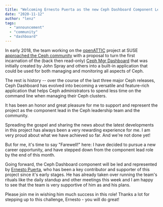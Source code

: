 ```yaml
---
title: "Welcoming Ernesto Puerta as the new Ceph Dashboard Component Lead"
date: "2020-11-12"
author: "lenz"
tags: 
  - "announcement"
  - "community"
  - "dashboard"
---
```


In early 2018, the team working on the [openATTIC](https://openattic.org/) project at SUSE [approached the Ceph community](https://www.openattic.org/posts/ceph-manager-dashboard-v2/) with a proposal to turn the first incarnation of the (back then read-only) [Ceph Mgr Dashboard](https://ceph.io/community/new-luminous-dashboard/) that was initially created by John Spray and others into a built-in application that could be used for both managing and monitoring all aspects of Ceph.

The rest is history -- over the course of the last three major Ceph releases, Ceph Dashboard has evolved into becoming a versatile and feature-rich application that helps Ceph administrators to spend less time on the command line when managing their Ceph clusters.

It has been an honor and great pleasure for me to support and represent the project as the component lead in the Ceph leadership team and the community.

Spreading the gospel and sharing the news about the latest developments in this project has always been a very rewarding experience for me. I am very proud about what we have achieved so far. And we're not done yet!

But for me, it's time to say "Farewell!" here: I have decided to pursue a new career opportunity, and have stepped down from the component lead role by the end of this month.

Going forward, the Ceph Dashboard component will be led and represented by [Ernesto Puerta](https://github.com/epuertat), who has been a key contributor and supporter of this project since it's early stages. He has already taken over running the team's rituals like the daily standup and other meetings this week and I am happy to see that the team is very supportive of him as and his plans.

Please join me in wishing him much success in this role! Thanks a lot for stepping up to this challenge, Ernesto - you will do great!

